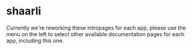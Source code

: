 # shaarli

Currently we're reworking these intropages for each app, please use the menu on the left to select other available documentation pages for each app, including this one.
